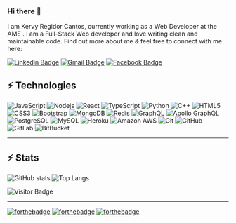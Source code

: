 ### Hi there 👋

I am Kervy Regidor Cantos, currently working as a Web Developer at the AME . I am a Full-Stack Web developer and love writing clean and maintainable code. Find out more about me & feel free to connect with me here:

[![Linkedin Badge](https://img.shields.io/badge/-kervy-blue?style=flat-square&logo=Linkedin&logoColor=white&link=https://www.linkedin.com/in/kervy-cantos-3a1402240/)](https://www.linkedin.com/in/kervy-cantos-3a1402240/)
[![Gmail Badge](https://img.shields.io/badge/-krteammain@gmail.com-c14438?style=flat-square&logo=Gmail&logoColor=white&link=mailto:krteammain@gmail.com)](mailto:krteammain@gmail.com)
[![Facebook Badge](https://img.shields.io/badge/kervy-cantos-1877F2?style=flat-square&logo=facebook&logoColor=white&link=https://www.facebook.com/kerv.con)](https://www.facebook.com/kerv.con)


## ⚡ Technologies


![JavaScript](https://img.shields.io/badge/-JavaScript-black?style=flat-square&logo=javascript)
![Nodejs](https://img.shields.io/badge/-Nodejs-black?style=flat-square&logo=Node.js)
![React](https://img.shields.io/badge/-React-black?style=flat-square&logo=react)
![TypeScript](https://img.shields.io/badge/-TypeScript-007ACC?style=flat-square&logo=typescript)
![Python](https://img.shields.io/badge/-Python-black?style=flat-square&logo=Python)
![C++](https://img.shields.io/badge/-C++-00599C?style=flat-square&logo=c)
![HTML5](https://img.shields.io/badge/-HTML5-E34F26?style=flat-square&logo=html5&logoColor=white)
![CSS3](https://img.shields.io/badge/-CSS3-1572B6?style=flat-square&logo=css3)
![Bootstrap](https://img.shields.io/badge/-Bootstrap-563D7C?style=flat-square&logo=bootstrap)
![MongoDB](https://img.shields.io/badge/-MongoDB-black?style=flat-square&logo=mongodb)
![Redis](https://img.shields.io/badge/-Redis-black?style=flat-square&logo=Redis)
![GraphQL](https://img.shields.io/badge/-GraphQL-E10098?style=flat-square&logo=graphql)
![Apollo GraphQL](https://img.shields.io/badge/-Apollo%20GraphQL-311C87?style=flat-square&logo=apollo-graphql)
![PostgreSQL](https://img.shields.io/badge/-PostgreSQL-336791?style=flat-square&logo=postgresql)
![MySQL](https://img.shields.io/badge/-MySQL-black?style=flat-square&logo=mysql)
![Heroku](https://img.shields.io/badge/-Heroku-430098?style=flat-square&logo=heroku)
![Amazon AWS](https://img.shields.io/badge/Amazon%20AWS-232F3E?style=flat-square&logo=amazon-aws)
![Git](https://img.shields.io/badge/-Git-black?style=flat-square&logo=git)
![GitHub](https://img.shields.io/badge/-GitHub-181717?style=flat-square&logo=github)
![GitLab](https://img.shields.io/badge/-GitLab-FCA121?style=flat-square&logo=gitlab)
![BitBucket](https://img.shields.io/badge/-BitBucket-darkblue?style=flat-square&logo=bitbucket)
___
## ⚡ Stats
![GitHub stats](https://github-readme-stats.vercel.app/api?username=asoikaw15&show_icons=true&count_private=true&theme=radical)
![Top Langs](https://github-readme-stats.vercel.app/api/top-langs/?username=asoikaw15&hide=TeX&layout=compact)

![Visitor Badge](https://visitor-badge.laobi.icu/badge?page_id=asoikaw15.asoikaw15)

___
[![forthebadge](https://forthebadge.com/images/badges/powered-by-electricity.svg)](https://forthebadge.com)  [![forthebadge](https://forthebadge.com/images/badges/gluten-free.svg)](https://forthebadge.com)  [![forthebadge](https://forthebadge.com/images/badges/60-percent-of-the-time-works-every-time.svg)](https://forthebadge.com)
